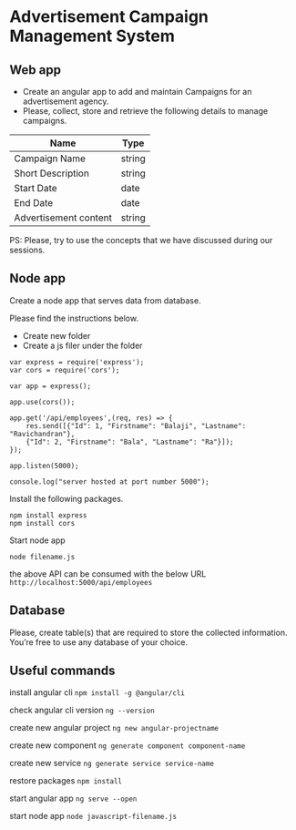 # Advertisement Campaign Management System

## Web app
- Create an angular app to add and maintain Campaigns for an advertisement agency. 
- Please, collect, store and retrieve the following details to manage campaigns. 

Name         | Type
------------ | -------------
Campaign Name | string
Short Description | string
Start Date | date
End Date | date 
Advertisement content | string

PS: Please, try to use the concepts that we have discussed during our sessions.

## Node app
Create a node app that serves data from database.

Please find the instructions below. 
- Create new folder
- Create a js filer under the folder

```
var express = require('express');
var cors = require('cors');

var app = express();

app.use(cors());

app.get('/api/employees',(req, res) => {
    res.send([{"Id": 1, "Firstname": "Balaji", "Lastname": "Ravichandran"},
    {"Id": 2, "Firstname": "Bala", "Lastname": "Ra"}]);
});

app.listen(5000);

console.log("server hosted at port number 5000");

```
Install the following packages.
```
npm install express
npm install cors
```
Start node app
```
node filename.js
```
the above API can be consumed with the below URL
``` http://localhost:5000/api/employees ```

## Database
Please, create table(s) that are required to store the collected information. 
You’re free to use any database of your choice.

## Useful commands

install angular cli
``` npm install -g @angular/cli ```

check angular cli version
``` ng --version ```

create new angular project
``` ng new angular-projectname ```

create new component
``` ng generate component component-name ```

create new service 
``` ng generate service service-name ```

restore packages 
``` npm install ```

start angular app
``` ng serve --open ```

start node app 
``` node javascript-filename.js ```



